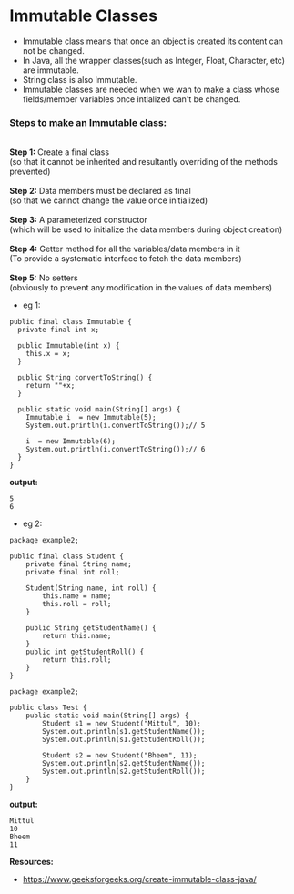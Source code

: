 # Immutable Classes
* Immutable class means that once an object is created its content can not be changed.
* In Java, all the wrapper classes(such as Integer, Float, Character, etc) are immutable.
* String class is also Immutable.
* Immutable classes are needed when we wan to make a class whose fields/member variables once intialized can't be changed.

### Steps to make an Immutable class:
<br>__Step 1:__ Create a final class
  <br>(so that it cannot be inherited and resultantly overriding of the methods prevented)
<br><br>__Step 2:__ Data members must be declared as final
  <br>(so that we cannot change the value once initialized)
<br><br>__Step 3:__ A parameterized constructor
  <br>(which will be used to initialize the data members during object creation)
<br><br>__Step 4:__ Getter method for all the variables/data members in it
  <br>(To provide a systematic interface to fetch the data members)
<br><br>__Step 5:__ No setters
  <br>(obviously to prevent any modification in the values of data members)
  
* eg 1:
````
public final class Immutable {
  private final int x;
  
  public Immutable(int x) {
    this.x = x;
  }
  
  public String convertToString() {
    return ""+x;
  }
  
  public static void main(String[] args) {
    Immutable i  = new Immutable(5);
    System.out.println(i.convertToString());// 5
    
    i  = new Immutable(6);
    System.out.println(i.convertToString());// 6
  }
}
````
__output:__
````
5
6
````

* eg 2:
````
package example2;

public final class Student {
	private final String name;
	private final int roll;
	
	Student(String name, int roll) {
		this.name = name;
		this.roll = roll;
	}
	
	public String getStudentName() {
		return this.name;
	}
	public int getStudentRoll() {
		return this.roll;
	}
}
````
````
package example2;

public class Test {
	public static void main(String[] args) {
		Student s1 = new Student("Mittul", 10);
		System.out.println(s1.getStudentName());
		System.out.println(s1.getStudentRoll());
		
		Student s2 = new Student("Bheem", 11);
		System.out.println(s2.getStudentName());
		System.out.println(s2.getStudentRoll());
	}
}
````
__output:__
````
Mittul
10
Bheem
11
````

__Resources:__
* https://www.geeksforgeeks.org/create-immutable-class-java/
